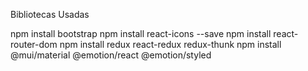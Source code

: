Bibliotecas Usadas

npm install bootstrap
npm install react-icons --save 
npm install react-router-dom
npm install redux react-redux redux-thunk
npm install @mui/material @emotion/react @emotion/styled